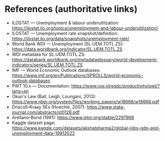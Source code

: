 # References (authoritative links)

- ILOSTAT — Unemployment & labour underutilization: https://ilostat.ilo.org/topics/unemployment-and-labour-underutilization/
- ILOSTAT — Unemployment rate snapshot/definition: https://ilostat.ilo.org/data/snapshots/unemployment-rate/
- World Bank WDI — Unemployment (SL.UEM.TOTL.ZS): https://data.worldbank.org/indicator/SL.UEM.TOTL.ZS
- WDI metadata for SL.UEM.TOTL.ZS: https://databank.worldbank.org/metadataglossary/world-development-indicators/series/SL.UEM.TOTL.ZS
- IMF — World Economic Outlook databases: https://www.imf.org/en/Publications/SPROLLS/world-economic-outlook-databases
- PWT 10.x — Documentation: https://www.rug.nl/ggdc/productivity/pwt/?lang=en
- Okun's Law (Ball, Leigh, Loungani, 2013): https://www.nber.org/system/files/working_papers/w18668/w18668.pdf
- Driscoll–Kraay SEs (Hoechle, 2007): https://www.stata-journal.com/abstracts/st0128.pdf
- Arellano–Bond (1991): https://www.jstor.org/stable/2297968
- Kaggle dataset page: https://www.kaggle.com/datasets/akshatsharma2/global-jobs-gdp-and-unemployment-data-19912022